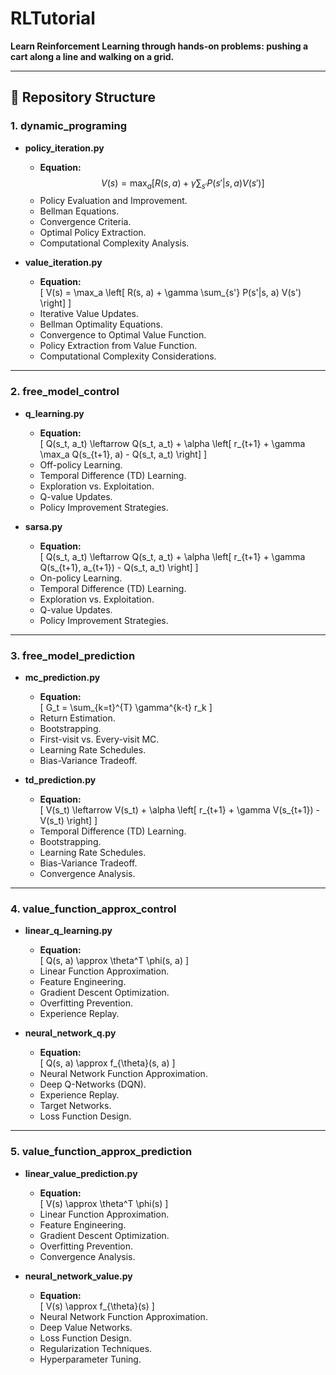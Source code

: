 # RLTutorial

**Learn Reinforcement Learning through hands-on problems: pushing a cart along a line and walking on a grid.**

---

## 📂 Repository Structure

### **1. dynamic_programing**

- **policy_iteration.py**
  - **Equation:**  
    $$
    V(s) = \max_a \left[ R(s, a) + \gamma \sum_{s'} P(s'|s, a) V(s') \right]
    $$
  - Policy Evaluation and Improvement.
  - Bellman Equations.
  - Convergence Criteria.
  - Optimal Policy Extraction.
  - Computational Complexity Analysis.

- **value_iteration.py**
  - **Equation:**  
    \[
    V(s) = \max_a \left[ R(s, a) + \gamma \sum_{s'} P(s'|s, a) V(s') \right]
    \]
  - Iterative Value Updates.
  - Bellman Optimality Equations.
  - Convergence to Optimal Value Function.
  - Policy Extraction from Value Function.
  - Computational Complexity Considerations.

---

### **2. free_model_control**

- **q_learning.py**
  - **Equation:**  
    \[
    Q(s_t, a_t) \leftarrow Q(s_t, a_t) + \alpha \left[ r_{t+1} + \gamma \max_a Q(s_{t+1}, a) - Q(s_t, a_t) \right]
    \]
  - Off-policy Learning.
  - Temporal Difference (TD) Learning.
  - Exploration vs. Exploitation.
  - Q-value Updates.
  - Policy Improvement Strategies.

- **sarsa.py**
  - **Equation:**  
    \[
    Q(s_t, a_t) \leftarrow Q(s_t, a_t) + \alpha \left[ r_{t+1} + \gamma Q(s_{t+1}, a_{t+1}) - Q(s_t, a_t) \right]
    \]
  - On-policy Learning.
  - Temporal Difference (TD) Learning.
  - Exploration vs. Exploitation.
  - Q-value Updates.
  - Policy Improvement Strategies.

---

### **3. free_model_prediction**

- **mc_prediction.py**
  - **Equation:**  
    \[
    G_t = \sum_{k=t}^{T} \gamma^{k-t} r_k
    \]
  - Return Estimation.
  - Bootstrapping.
  - First-visit vs. Every-visit MC.
  - Learning Rate Schedules.
  - Bias-Variance Tradeoff.

- **td_prediction.py**
  - **Equation:**  
    \[
    V(s_t) \leftarrow V(s_t) + \alpha \left[ r_{t+1} + \gamma V(s_{t+1}) - V(s_t) \right]
    \]
  - Temporal Difference (TD) Learning.
  - Bootstrapping.
  - Learning Rate Schedules.
  - Bias-Variance Tradeoff.
  - Convergence Analysis.

---

### **4. value_function_approx_control**

- **linear_q_learning.py**
  - **Equation:**  
    \[
    Q(s, a) \approx \theta^T \phi(s, a)
    \]
  - Linear Function Approximation.
  - Feature Engineering.
  - Gradient Descent Optimization.
  - Overfitting Prevention.
  - Experience Replay.

- **neural_network_q.py**
  - **Equation:**  
    \[
    Q(s, a) \approx f_{\theta}(s, a)
    \]
  - Neural Network Function Approximation.
  - Deep Q-Networks (DQN).
  - Experience Replay.
  - Target Networks.
  - Loss Function Design.

---

### **5. value_function_approx_prediction**

- **linear_value_prediction.py**
  - **Equation:**  
    \[
    V(s) \approx \theta^T \phi(s)
    \]
  - Linear Function Approximation.
  - Feature Engineering.
  - Gradient Descent Optimization.
  - Overfitting Prevention.
  - Convergence Analysis.

- **neural_network_value.py**
  - **Equation:**  
    \[
    V(s) \approx f_{\theta}(s)
    \]
  - Neural Network Function Approximation.
  - Deep Value Networks.
  - Loss Function Design.
  - Regularization Techniques.
  - Hyperparameter Tuning.
